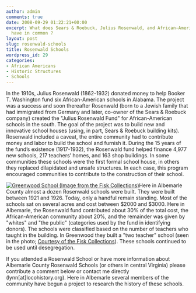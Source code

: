 ```yaml
---
author: admin
comments: true
date: 2008-09-29 01:22:21+00:00
excerpt: What does Sears & Roebuck, Julius Rosenwald, and African-American education
  have in common ?
layout: post
slug: rosenwald-schools
title: Rosenwald Schools
wordpress_id: 29
categories:
- African Americans
- Historic Structures
- Schools
---
```


In the 1910s, Julius Rosenwald (1862-1932) donated money to help Booker T. Washington fund six African-American schools in Alabama. The project was a success and soon thereafter Rosenwald (born to a Jewish family that had immigrated from Germany and later, co-owner of the Sears & Roebuck company) created the "Julius Rosenwald Fund" for African-American schools in the south. The goal of the project was to build new and innovative school houses (using, in part, Sears & Roebuck building kits). Rosenwald included a caveat, the entire community had to contribute money and labor to build the school and furnish it. During the 15 years of the fund’s existence (1917-1932), the Rosenwald fund helped finance 4,977 new schools, 217 teachers’ homes, and 163 shop buildings. In some communities these schools were the first formal school house, in others they replaced dilapidated and unsafe structures. In each case, this program encouraged communities to contribute to the construction of their school.

[![Greenwood School (Image from the Fisk Collections)](http://www.locohistory.org/blog/albemarle/wp-content/uploads/2008/09/greenwoodschool_fisk.jpg)](http://www.locohistory.org/blog/albemarle/wp-content/uploads/2008/09/greenwoodschool_fisk.jpg)Here in Albemarle County almost a dozen Rosenwald schools were built. They were built between 1921 and 1926. Today, only a handful remain standing. Most of the schools sat on several acres and cost between $2000 and $3000. Here in Albemarle, the Rosenwald fund contributed about 30% of the total cost, the African-American community about 20%, and the remainder was given by "whites" and "the public" (categories used by the fund in identifying donors). The schools were classified based on the number of teachers who taught in the building. In Greenwood they built a "two teacher" school (seen in the photo; [Courtesy of the Fisk Collections](http://rosenwald.fisk.edu/)). These schools continued to be used until desegregation.

If you attended a Rosenwald School or have more information about Albemarle County Rosenwald Schools (or others in central Virginia) please contribute a comment below or contact me directly (lynn[at]locohistory.org). Here in Albemarle several members of the community have begun a project to research the history of these schools.[](http://rosenwald.fisk.edu/)
